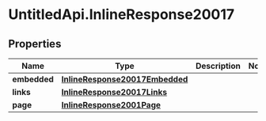 # UntitledApi.InlineResponse20017

## Properties

Name | Type | Description | Notes
------------ | ------------- | ------------- | -------------
**embedded** | [**InlineResponse20017Embedded**](InlineResponse20017Embedded.md) |  | 
**links** | [**InlineResponse20017Links**](InlineResponse20017Links.md) |  | 
**page** | [**InlineResponse2001Page**](InlineResponse2001Page.md) |  | 


